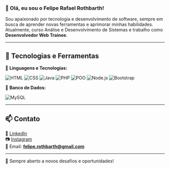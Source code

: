 ### 👋 Olá, eu sou o **Felipe Rafael Rothbarth**!

Sou apaixonado por tecnologia e desenvolvimento de software, sempre em busca de aprender novas ferramentas e aprimorar minhas habilidades. Atualmente, curso Análise e Desenvolvimento de Sistemas e trabalho como **Desenvolvedor Web Trainee**.

---

## 🚀 Tecnologias e Ferramentas

🔹 **Linguagens e Tecnologias:**  

![HTML](https://img.shields.io/badge/-HTML-orange?style=for-the-badge&logo=html5&logoColor=white)  ![CSS](https://img.shields.io/badge/-CSS-blue?style=for-the-badge&logo=css3&logoColor=white)  ![Java](https://img.shields.io/badge/-Java-red?style=for-the-badge&logo=java&logoColor=white)  ![PHP](https://img.shields.io/badge/-PHP-777BB4?style=for-the-badge&logo=php&logoColor=white)  ![POO](https://img.shields.io/badge/-POO-green?style=for-the-badge)  ![Node.js](https://img.shields.io/badge/-Node.js-black?style=for-the-badge&logo=node.js&logoColor=white)  ![Bootstrap](https://img.shields.io/badge/-Bootstrap-purple?style=for-the-badge&logo=bootstrap&logoColor=white)

🔹 **Banco de Dados:**  

![MySQL](https://img.shields.io/badge/-MySQL-blue?style=for-the-badge&logo=mysql&logoColor=white)

---

## 📫 Contato

🔗 [LinkedIn](https://www.linkedin.com/in/felipe-rafael-rothbarth-3666a2266/)  
📷 [Instagram](https://instagram.com/feliperothbarth/)  
📧 Email: **felipe.rothbarth@gmail.com**

---

🎯 Sempre aberto a novos desafios e oportunidades!
